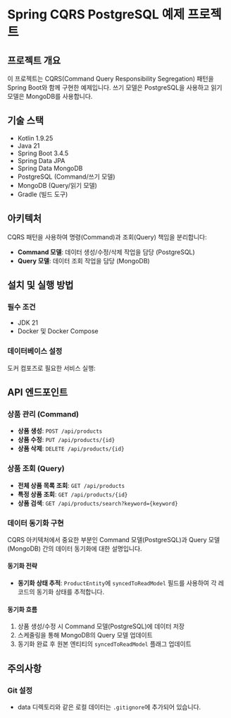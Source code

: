 # Spring CQRS PostgreSQL 예제 프로젝트

## 프로젝트 개요
이 프로젝트는 CQRS(Command Query Responsibility Segregation) 패턴을 Spring Boot와 함께 구현한 예제입니다. 쓰기 모델은 PostgreSQL을 사용하고 읽기 모델은 MongoDB를 사용합니다.

## 기술 스택
- Kotlin 1.9.25
- Java 21
- Spring Boot 3.4.5
- Spring Data JPA
- Spring Data MongoDB
- PostgreSQL (Command/쓰기 모델)
- MongoDB (Query/읽기 모델)
- Gradle (빌드 도구)

## 아키텍처
CQRS 패턴을 사용하여 명령(Command)과 조회(Query) 책임을 분리합니다:
- **Command 모델**: 데이터 생성/수정/삭제 작업을 담당 (PostgreSQL)
- **Query 모델**: 데이터 조회 작업을 담당 (MongoDB)

## 설치 및 실행 방법

### 필수 조건
- JDK 21
- Docker 및 Docker Compose

### 데이터베이스 설정
도커 컴포즈로 필요한 서비스 실행:

## API 엔드포인트

### 상품 관리 (Command)
- **상품 생성**: `POST /api/products`
- **상품 수정**: `PUT /api/products/{id}`
- **상품 삭제**: `DELETE /api/products/{id}`

### 상품 조회 (Query)
- **전체 상품 목록 조회**: `GET /api/products`
- **특정 상품 조회**: `GET /api/products/{id}`
- **상품 검색**: `GET /api/products/search?keyword={keyword}`


### 데이터 동기화 구현
CQRS 아키텍처에서 중요한 부분인 Command 모델(PostgreSQL)과 Query 모델(MongoDB) 간의 데이터 동기화에 대한 설명입니다.

#### 동기화 전략
- **동기화 상태 추적**: `ProductEntity`에 `syncedToReadModel` 필드를 사용하여 각 레코드의 동기화 상태를 추적합니다.

#### 동기화 흐름
1. 상품 생성/수정 시 Command 모델(PostgreSQL)에 데이터 저장  
2. 스케줄링을 통해 MongoDB의 Query 모델 업데이트  
3. 동기화 완료 후 원본 엔티티의 `syncedToReadModel` 플래그 업데이트


## 주의사항

### Git 설정
- data 디렉토리와 같은 로컬 데이터는 `.gitignore`에 추가되어 있습니다.
